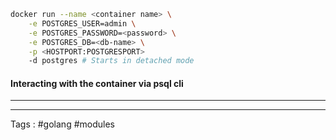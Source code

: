 ```bash
docker run --name <container name> \
	-e POSTGRES_USER=admin \
	-e POSTGRES_PASSWORD=<password> \
	-e POSTGRES_DB=<db-name> \
	-p <HOSTPORT:POSTGRESPORT> 
	-d postgres # Starts in detached mode 
```


#### Interacting with the container via psql cli
___

___
Tags : #golang #modules